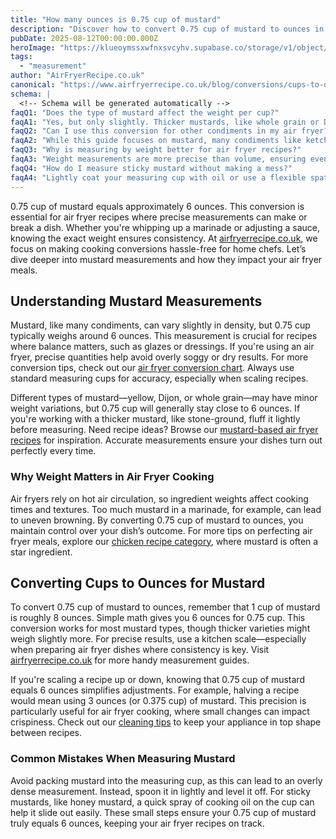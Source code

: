 ```yaml
---
title: "How many ounces is 0.75 cup of mustard"
description: "Discover how to convert 0.75 cup of mustard to ounces in seconds. Perfect for air fryer recipes & meal prep!"
pubDate: 2025-08-12T00:00:00.000Z
heroImage: "https://klueoymssxwfnxsvcyhv.supabase.co/storage/v1/object/public/Shmucket/how-many-ounces-is-0-75-cup-of-mustard.webp"
tags:
  - "measurement"
author: "AirFryerRecipe.co.uk"
canonical: "https://www.airfryerrecipe.co.uk/blog/conversions/cups-to-ounces/how-many-ounces-is-0-75-cup-of-mustard"
schema: |
  <!-- Schema will be generated automatically -->
faqQ1: "Does the type of mustard affect the weight per cup?"
faqA1: "Yes, but only slightly. Thicker mustards, like whole grain or Dijon, may weigh a bit more than yellow mustard due to density. However, 0.75 cup of any mustard will generally be close to 6 ounces. For precise results, use a kitchen scale."
faqQ2: "Can I use this conversion for other condiments in my air fryer?"
faqA2: "While this guide focuses on mustard, many condiments like ketchup or mayo have similar densities. Always check specific conversions for accuracy, especially in air fryer recipes where texture matters. Our <a href=https://www.airfryerrecipe.co.uk/air-fryer-conversion-chart>conversion chart</a> covers more ingredients."
faqQ3: "Why is measuring by weight better for air fryer recipes?"
faqA3: "Weight measurements are more precise than volume, ensuring even cooking and perfect texture in your air fryer. Too much or too little of an ingredient like mustard can alter browning and crispiness. A scale eliminates guesswork."
faqQ4: "How do I measure sticky mustard without making a mess?"
faqA4: "Lightly coat your measuring cup with oil or use a flexible spatula to scrape out every bit. For sticky mustards, weighing (6 ounces for 0.75 cup) is often cleaner and more accurate. Check our <a href=https://www.airfryerrecipe.co.uk/air-fryer-cleaner>cleaning guide</a> for easy cleanup tips."
---
```

<p>0.75 cup of mustard equals approximately 6 ounces. This conversion is essential for air fryer recipes where precise measurements can make or break a dish. Whether you're whipping up a marinade or adjusting a sauce, knowing the exact weight ensures consistency. At <a href=https://www.airfryerrecipe.co.uk>airfryerrecipe.co.uk</a>, we focus on making cooking conversions hassle-free for home chefs. Let’s dive deeper into mustard measurements and how they impact your air fryer meals.</p>  

<h2>Understanding Mustard Measurements</h2>  
<p>Mustard, like many condiments, can vary slightly in density, but 0.75 cup typically weighs around 6 ounces. This measurement is crucial for recipes where balance matters, such as glazes or dressings. If you're using an air fryer, precise quantities help avoid overly soggy or dry results. For more conversion tips, check out our <a href=https://www.airfryerrecipe.co.uk/air-fryer-conversion-chart>air fryer conversion chart</a>. Always use standard measuring cups for accuracy, especially when scaling recipes.</p>  

<p>Different types of mustard—yellow, Dijon, or whole grain—may have minor weight variations, but 0.75 cup will generally stay close to 6 ounces. If you're working with a thicker mustard, like stone-ground, fluff it lightly before measuring. Need recipe ideas? Browse our <a href=https://www.airfryerrecipe.co.uk/recipes>mustard-based air fryer recipes</a> for inspiration. Accurate measurements ensure your dishes turn out perfectly every time.</p>  

<h3>Why Weight Matters in Air Fryer Cooking</h3>  
<p>Air fryers rely on hot air circulation, so ingredient weights affect cooking times and textures. Too much mustard in a marinade, for example, can lead to uneven browning. By converting 0.75 cup of mustard to ounces, you maintain control over your dish’s outcome. For more tips on perfecting air fryer meals, explore our <a href=https://www.airfryerrecipe.co.uk/recipe-category/chicken>chicken recipe category</a>, where mustard is often a star ingredient.</p>  

<h2>Converting Cups to Ounces for Mustard</h2>  
<p>To convert 0.75 cup of mustard to ounces, remember that 1 cup of mustard is roughly 8 ounces. Simple math gives you 6 ounces for 0.75 cup. This conversion works for most mustard types, though thicker varieties might weigh slightly more. For precise results, use a kitchen scale—especially when preparing air fryer dishes where consistency is key. Visit <a href=https://www.airfryerrecipe.co.uk>airfryerrecipe.co.uk</a> for more handy measurement guides.</p>  

<p>If you're scaling a recipe up or down, knowing that 0.75 cup of mustard equals 6 ounces simplifies adjustments. For example, halving a recipe would mean using 3 ounces (or 0.375 cup) of mustard. This precision is particularly useful for air fryer cooking, where small changes can impact crispiness. Check out our <a href=https://www.airfryerrecipe.co.uk/air-fryer-cleaner>cleaning tips</a> to keep your appliance in top shape between recipes.</p>  

<h3>Common Mistakes When Measuring Mustard</h3>  
<p>Avoid packing mustard into the measuring cup, as this can lead to an overly dense measurement. Instead, spoon it in lightly and level it off. For sticky mustards, like honey mustard, a quick spray of cooking oil on the cup can help it slide out easily. These small steps ensure your 0.75 cup of mustard truly equals 6 ounces, keeping your air fryer recipes on track.</p>
